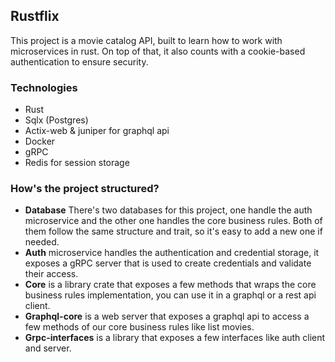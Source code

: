 ## Rustflix

This project is a movie catalog API, built to learn how to work with microservices in rust.
On top of that, it also counts with a cookie-based authentication to ensure security.

### Technologies
 
 - Rust
 - Sqlx (Postgres)
 - Actix-web & juniper for graphql api
 - Docker
 - gRPC
 - Redis for session storage

### How's the project structured?

   - **Database**
   There's two databases for this project, one handle the auth microservice and the other one handles the core business rules.
   Both of them follow the same structure and trait, so it's easy to add a new one if needed.
   - **Auth** microservice handles the authentication and credential storage, it exposes a gRPC server that is used to create credentials and
   validate their access.
   - **Core** is a library crate that exposes a few methods that wraps the core business rules implementation, you can use it in a graphql or a rest api client.
   - **Graphql-core** is a web server that exposes a graphql api to access a few methods of our core business rules like list movies.
   - **Grpc-interfaces** is a library that exposes a few interfaces like auth client and server.